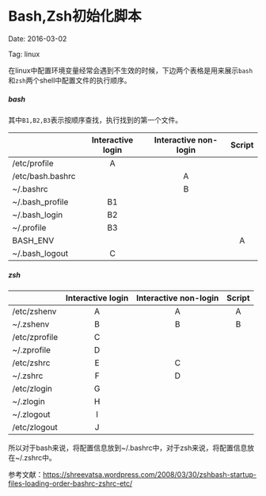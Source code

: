 # Bash,Zsh初始化脚本

Date: 2016-03-02

Tag: linux

在linux中配置环境变量经常会遇到不生效的时候，下边两个表格是用来展示`bash`和`zsh`两个shell中配置文件的执行顺序。

##### bash

其中`B1,B2,B3`表示按顺序查找，执行找到的第一个文件。


|         | Interactive login           | Interactive non-login  | Script| 
| ------------- |:-------------:| :-----:| :---------:|
| /etc/profile    | A |  |
| /etc/bash.bashrc  |   | A      |   |
| ~/.bashrc |       |  B |
| ~/.bash_profile| B1|
| ~/.bash_login| B2
| ~/.profile|B3
|BASH_ENV|||A|
|~/.bash_logout|C|

##### zsh 

|         | Interactive login           | Interactive non-login  | Script| 
| ------------- |:-------------:| :-----:| :---------:|
|/etc/zshenv|A|A|A
|~/.zshenv|B|B|B
|/etc/zprofile|C
|~/.zprofile|D
|/etc/zshrc|E|C
|~/.zshrc|F|D
|/etc/zlogin|G
|~/.zlogin|H
|~/.zlogout|I
|/etc/zlogout|J


所以对于bash来说，将配置信息放到~/.bashrc中，对于zsh来说，将配置信息放在~/.zshrc中。

参考文献：https://shreevatsa.wordpress.com/2008/03/30/zshbash-startup-files-loading-order-bashrc-zshrc-etc/
